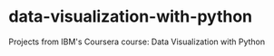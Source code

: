 # data-visualization-with-python
Projects from IBM's Coursera course: Data Visualization with Python
